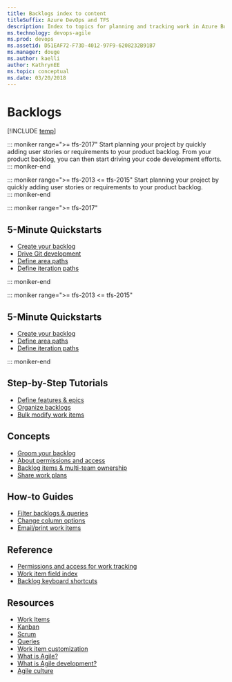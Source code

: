 ```yaml
---
title: Backlogs index to content
titleSuffix: Azure DevOps and TFS
description: Index to topics for planning and tracking work in Azure Boards & Team Foundation Server   
ms.technology: devops-agile
ms.prod: devops
ms.assetid: D51EAF72-F73D-4012-97F9-6208232B91B7
ms.manager: douge
ms.author: kaelli
author: KathrynEE
ms.topic: conceptual
ms.date: 03/20/2018
---
```


# Backlogs

[!INCLUDE [temp](../_shared/version-vsts-tfs-all-versions.md)]

::: moniker range=">= tfs-2017"
Start planning your project by quickly adding user stories or requirements to your product backlog. From your product backlog, you can then start driving your code development efforts. 
::: moniker-end

::: moniker range=">= tfs-2013 <= tfs-2015"
Start planning your project by quickly adding user stories or requirements to your product backlog.  
::: moniker-end

::: moniker range=">= tfs-2017"
## 5-Minute Quickstarts  

- [Create your backlog](create-your-backlog.md)  
- [Drive Git development](connect-work-items-to-git-dev-ops.md)
- [Define area paths](../../organizations/settings/set-area-paths.md?toc=/vsts/boards/backlogs/toc.json&bc=/vsts/boards/backlogs/breadcrumb/toc.json) 
- [Define iteration paths](../../organizations/settings/set-iteration-paths-sprints.md?toc=/vsts/boards/backlogs/toc.json&bc=/vsts/boards/backlogs/breadcrumb/toc.json)   

::: moniker-end

::: moniker range=">= tfs-2013 <= tfs-2015"
## 5-Minute Quickstarts  

- [Create your backlog](create-your-backlog.md)  
- [Define area paths](../../organizations/settings/set-area-paths.md?toc=/vsts/boards/backlogs/toc.json&bc=/vsts/boards/backlogs/breadcrumb/toc.json) 
- [Define iteration paths](../../organizations/settings/set-iteration-paths-sprints.md?toc=/vsts/boards/backlogs/toc.json&bc=/vsts/boards/backlogs/breadcrumb/toc.json)   

::: moniker-end


## Step-by-Step Tutorials

- [Define features & epics](define-features-epics.md)
- [Organize backlogs](organize-backlog.md)
- [Bulk modify work items](bulk-modify-work-items.md)


## Concepts 
  
- [Groom your backlog](best-practices-product-backlog.md)           
- [About permissions and access](../../organizations/security/permissions-access-work-tracking.md?toc=/vsts/boards/backlogs/toc.json&bc=/vsts/boards/backlogs/breadcrumb/toc.json)
- [Backlog items & multi-team ownership](work-multi-team-ownership-backlogs.md) 
- [Share work plans](../queries/share-plans.md?toc=/vsts/boards/backlogs/toc.json&bc=/vsts/boards/backlogs/breadcrumb/toc.json)

## How-to Guides

* [Filter backlogs & queries](filter-backlogs.md)
* [Change column options](set-column-options.md?toc=/vsts/boards/backlogs/toc.json&bc=/vsts/boards/backlogs/breadcrumb/toc.json)
* [Email/print work items](../work-items/email-work-items.md?toc=/vsts/boards/backlogs/toc.json&bc=/vsts/boards/backlogs/breadcrumb/toc.json)


## Reference   
- [Permissions and access for work tracking](../../organizations/security/permissions-access-work-tracking.md?toc=/vsts/boards/backlogs/toc.json&bc=/vsts/boards/backlogs/breadcrumb/toc.json)
- [Work item field index](../work-items/guidance/work-item-field.md?toc=/vsts/boards/backlogs/toc.json&bc=/vsts/boards/backlogs/breadcrumb/toc.json)
- [Backlog keyboard shortcuts](backlogs-keyboard-shortcuts.md)

## Resources 

- [Work Items](../work-items/index.md)
- [Kanban](../boards/index.md)
- [Scrum](../sprints/index.md)
- [Queries](../queries/index.md)
- [Work item customization](../../reference/index.md)
- [What is Agile?](/azure/devops/agile/what-is-agile)   
- [What is Agile development?](/azure/devops/agile/what-is-agile-development)  
- [Agile culture](/azure/devops/agile/agile-culture)  






